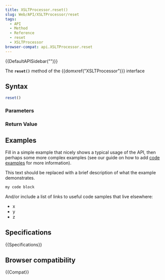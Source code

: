```yaml
---
title: XSLTProcessor.reset()
slug: Web/API/XSLTProcessor/reset
tags:
  - API
  - Method
  - Reference
  - reset
  - XSLTProcessor
browser-compat: api.XSLTProcessor.reset
---
```

{{DefaultAPISidebar("")}}

The **`reset()`** method of the {{domxref("XSLTProcessor")}} interface 

## Syntax

```js
reset()
```

### Parameters



### Return Value



## Examples

Fill in a simple example that nicely shows a typical usage of the API, then perhaps some more complex examples (see our guide on how to add [code examples](/en-US/docs/MDN/Contribute/Structures/Code_examples) for more information).

This text should be replaced with a brief description of what the example demonstrates.

```js
my code block
```

And/or include a list of links to useful code samples that live elsewhere:

*   x
*   y
*   z

## Specifications

{{Specifications}}

## Browser compatibility

{{Compat}}

